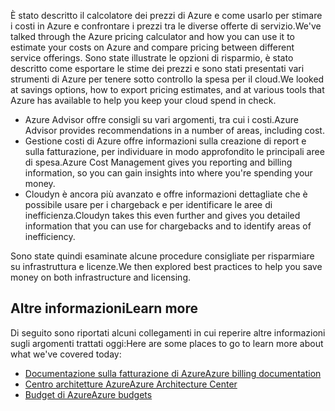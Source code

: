 <span data-ttu-id="70d63-101">È stato descritto il calcolatore dei prezzi di Azure e come usarlo per stimare i costi in Azure e confrontare i prezzi tra le diverse offerte di servizio.</span><span class="sxs-lookup"><span data-stu-id="70d63-101">We've talked through the Azure pricing calculator and how you can use it to estimate your costs on Azure and compare pricing between different service offerings.</span></span> <span data-ttu-id="70d63-102">Sono state illustrate le opzioni di risparmio, è stato descritto come esportare le stime dei prezzi e sono stati presentati vari strumenti di Azure per tenere sotto controllo la spesa per il cloud.</span><span class="sxs-lookup"><span data-stu-id="70d63-102">We looked at savings options, how to export pricing estimates, and at various tools that Azure has available to help you keep your cloud spend in check.</span></span>

- <span data-ttu-id="70d63-103">Azure Advisor offre consigli su vari argomenti, tra cui i costi.</span><span class="sxs-lookup"><span data-stu-id="70d63-103">Azure Advisor provides recommendations in a number of areas, including cost.</span></span>
- <span data-ttu-id="70d63-104">Gestione costi di Azure offre informazioni sulla creazione di report e sulla fatturazione, per individuare in modo approfondito le principali aree di spesa.</span><span class="sxs-lookup"><span data-stu-id="70d63-104">Azure Cost Management gives you reporting and billing information, so you can gain insights into where you're spending your money.</span></span> 
- <span data-ttu-id="70d63-105">Cloudyn è ancora più avanzato e offre informazioni dettagliate che è possibile usare per i chargeback e per identificare le aree di inefficienza.</span><span class="sxs-lookup"><span data-stu-id="70d63-105">Cloudyn takes this even further and gives you detailed information that you can use for chargebacks and to identify areas of inefficiency.</span></span>

<span data-ttu-id="70d63-106">Sono state quindi esaminate alcune procedure consigliate per risparmiare su infrastruttura e licenze.</span><span class="sxs-lookup"><span data-stu-id="70d63-106">We then explored best practices to help you save money on both infrastructure and licensing.</span></span>

## <a name="learn-more"></a><span data-ttu-id="70d63-107">Altre informazioni</span><span class="sxs-lookup"><span data-stu-id="70d63-107">Learn more</span></span>

<span data-ttu-id="70d63-108">Di seguito sono riportati alcuni collegamenti in cui reperire altre informazioni sugli argomenti trattati oggi:</span><span class="sxs-lookup"><span data-stu-id="70d63-108">Here are some places to go to learn more about what we've covered today:</span></span>

- [<span data-ttu-id="70d63-109">Documentazione sulla fatturazione di Azure</span><span class="sxs-lookup"><span data-stu-id="70d63-109">Azure billing documentation</span></span>](https://docs.microsoft.com/azure/billing/)
- [<span data-ttu-id="70d63-110">Centro architetture Azure</span><span class="sxs-lookup"><span data-stu-id="70d63-110">Azure Architecture Center</span></span>](https://docs.microsoft.com/azure/architecture/)
- [<span data-ttu-id="70d63-111">Budget di Azure</span><span class="sxs-lookup"><span data-stu-id="70d63-111">Azure budgets</span></span>](https://docs.microsoft.com/azure/billing/billing-cost-management-budget-scenario)
